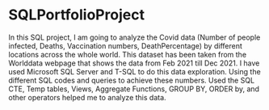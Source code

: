 # SQLPortfolioProject

In this SQL project, I am going to analyze the Covid data (Number of people infected, Deaths, Vaccination numbers, DeathPercentage) by different locations across the whole world. This dataset has been taken from the Worlddata webpage that shows the data from Feb 2021 till Dec 2021. 
I have used Microsoft SQL Server and T-SQL to do this data exploration.
Using the different SQL codes and queries to achieve these numbers. 
Used the SQL CTE, Temp tables, Views, Aggregate Functions, GROUP BY, ORDER by, and other operators helped me to analyze this data. 
